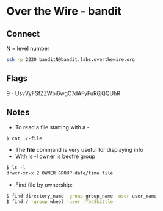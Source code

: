 # Over the Wire - bandit

## Connect
N = level number  
```bash
ssh -p 2220 banditN@bandit.labs.overthewire.org
```

## Flags
9 - UsvVyFSfZZWbi6wgC7dAFyFuR6jQQUhR

## Notes
* To read a file starting with a -
```bash
$ cat ./-file
```
* The __file__ command is very useful for displaying info
* With ls -l owner is beofre group
```bash
$ ls -l
drwxr-xr-x 2 OWNER GROUP date/time file
```
* Find file by ownership:
```bash
$ find directory_name -group group_name -user user_name
$ find / -group wheel -user -TeaSkittle
```

